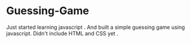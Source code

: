 # Guessing-Game
Just started learning javascript .
And built a simple guessing game using javascript.
Didn't include HTML and CSS yet .

